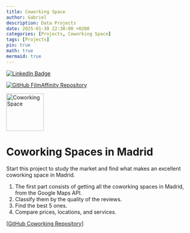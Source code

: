 ```yaml
---
title: Coworking Space
author: Gabriel
description: Data Projects
date: 2025-01-30 22:30:00 +0200
categories: [Projects, Coworking Space]
tags: [Projects]
pin: true
math: true
mermaid: true
---
```

[![LinkedIn Badge](https://img.shields.io/badge/LinkedIn-Profile-informational?style=flat&logo=linkedin&logoColor=white&color=0D76A8)](https://www.linkedin.com/in/braydon-coyer/)

[![GitHub FilmAffinity Repository](https://img.shields.io/badge/GitHub-100000?style=for-the-badge&logo=github&logoColor=white)](https://github.com/GabrielFersPin/Coworking.git)

<a href="https://github.com/GabrielFersPin/Coworking.git" target="_blank">
    <img align="center" src="https://www.freepik.com/free-vector/coworking-space-illustration-with-people-working-together_12150865.htm?auto=compress&cs=tinysrgb&w=1260&h=750&dpr=2" alt="Coworking Space" height="100" />
</a>

# Coworking Spaces in Madrid

Start this project to study the market and find what makes an excellent coworking space in Madrid.

1. The first part consists of getting all the coworking spaces in Madrid, from the Google Maps API.
2. Classify them by the quality of the reviews.
3. Find the best 5 ones.
4. Compare prices, locations, and services.

[[GitHub Coworking Repository](https://github.com/GabrielFersPin/Coworking.git)]
